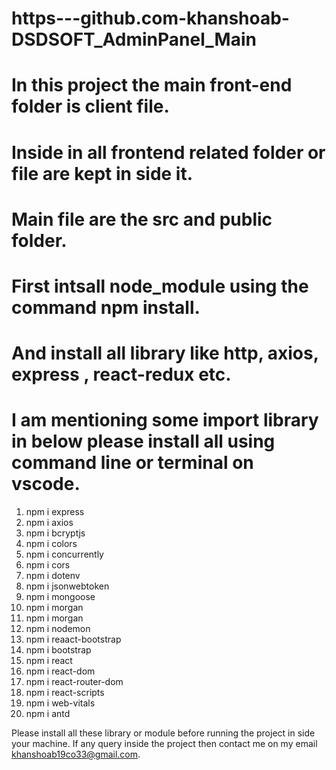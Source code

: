 # https---github.com-khanshoab-DSDSOFT_AdminPanel_Main

# In this project the main front-end folder is client file.
# Inside in all frontend related folder or file are kept in side it. 
# Main file are the src and public folder.



# First intsall node_module using the command npm install.
# And install all library like http, axios, express , react-redux etc.
# I am mentioning some import library in below please install all using command line or terminal on vscode.
1. npm i express
2. npm i axios
3. npm i bcryptjs
4. npm i colors
5. npm i concurrently
6. npm i cors
7. npm i dotenv
8. npm i jsonwebtoken
9. npm i mongoose
10. npm i morgan
11. npm i morgan
12. npm i nodemon 
13. npm i reaact-bootstrap
14. npm i bootstrap
15. npm i react
16. npm i react-dom
17. npm i react-router-dom
18. npm i react-scripts
19. npm i web-vitals
20. npm i antd

Please install all these library or module before running the project in side your machine.
If any query inside the project then contact me on my email khanshoab19co33@gmail.com.
